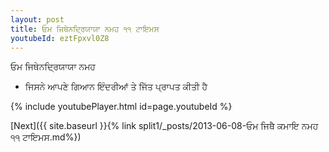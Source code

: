```yaml
---
layout: post
title: ਓਮ ਜਿਥੇਨਦ੍ਰਿਯਾਯਾ ਨਮਹ ੧੧ ਟਾਇਮਸ
youtubeId: eztFpxvl0Z8
---
```

 
 
 ਓਮ ਜਿਥੇਨਦ੍ਰਿਯਾਯਾ ਨਮਹ  
 
 -  ਜਿਸਨੇ ਆਪਣੇ ਗਿਆਨ ਇੰਦਰੀਆਂ ਤੇ ਜਿੱਤ ਪ੍ਰਾਪਤ ਕੀਤੀ ਹੈ 
 
  
 
  
 
 
 
 
 
 


{% include youtubePlayer.html id=page.youtubeId %}
 
[Next]({{ site.baseurl }}{% link  split1/_posts/2013-06-08-ਓਮ ਜਿਥੈ ਕਮਾਇ ਨਮਹ ੧੧ ਟਾਇਮਸ.md%})
 
